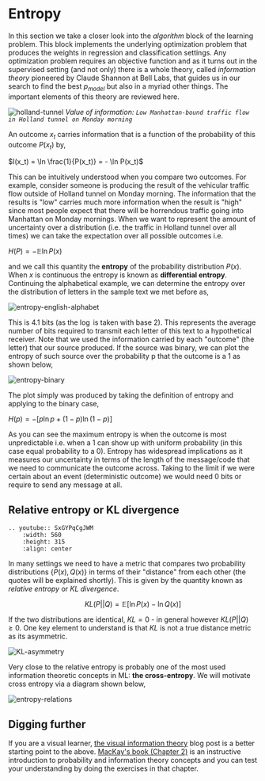 # Entropy

In this section we take a closer look into the _algorithm_ block of the learning problem. This block implements the underlying optimization problem that produces the weights in regression and classification settings. Any optimization problem requires an objective function and as it turns out in the supervised setting (and not only) there is a whole theory, called _information theory_ pioneered by Claude Shannon at Bell Labs, that guides us in our search to find the best $p_{model}$ but also in a myriad other things. The important elements of this theory are reviewed here. 

![holland-tunnel](images/holland-tunnel.jpg)
*Value of information: `Low Manhattan-bound traffic flow in Holland tunnel on Monday morning`*

An outcome $x_t$ carries information that is a function of the probability of this outcome $P(x_t)$ by, 

$I(x_t) = \ln \frac{1}{P(x_t)} = - \ln P(x_t)$

This can be intuitively understood when you compare two outcomes. For example, consider someone is producing the result of the vehicular traffic flow outside of Holland tunnel on Monday morning. The information that the results is "low" carries much more information when the result is "high" since most people expect that there will be horrendous traffic going into Manhattan on Monday mornings. When we want to represent the amount of uncertainty over a distribution (i.e. the traffic in Holland tunnel over all times) we can take the expectation over all possible outcomes i.e.

$H(P) =  - \mathbb{E} \ln P(x)$

and we call this quantity the **entropy** of the probability distribution $P(x)$. When $x$ is continuous the entropy is known as **differential entropy**. Continuing the alphabetical example, we can determine the entropy over the distribution of letters in the sample text we met before as,

![entropy-english-alphabet](images/entropy-english-alphabet.png)

This is 4.1 bits (as the $\log$ is taken with base 2). This represents the average number of bits required to transmit each letter of this text to a hypothetical receiver. Note that we used the information carried by each "outcome" (the letter) that our source produced. If the source was binary, we can plot the entropy of such source over the probability p that the outcome is a 1 as shown below,

![entropy-binary](images/entropy-binary.png)

The plot simply was produced by taking the definition of entropy and applying to the binary case,

$H(p) = - [p \ln p + (1-p) \ln(1-p)]$

As you can see the maximum entropy is when the outcome is most unpredictable i.e. when a 1 can show up with uniform probability (in this case equal probability to a 0). Entropy has widespread implications as it measures our uncertainty in terms of the length of the message/code that we need to communicate the outcome across. Taking to the limit if we were certain about an event (deterministic outcome) we would need 0 bits or require to send any message at all. 

## Relative entropy or KL divergence

```{eval-rst}
.. youtube:: SxGYPqCgJWM
    :width: 560
    :height: 315
    :align: center
```

In many settings we need to have a metric that compares two probability distributions $\{P(x),Q(x)\}$ in terms of their "distance" from each other (the quotes will be explained shortly). This is given by the quantity known as *relative entropy* or *KL divergence*. 

$$KL(P||Q)= \mathbb{E}[\ln P(x) - \ln Q(x)]$$

If the two distributions are identical, $KL=0$ - in general however $KL(P||Q) \ge 0$. One key element to understand is that $KL$ is not a true distance metric as its asymmetric. 

![KL-asymmetry](images/KL-asymmetry.png)



Very close to the relative entropy is probably one of the most used information theoretic concepts in ML: **the cross-entropy**. We will motivate cross entropy via a diagram shown below,

![entropy-relations](images/entropy-relations.png)

## Digging further

If you are a visual learner, [the visual information theory](http://colah.github.io/posts/2015-09-Visual-Information/#fn4) blog post is a better starting point to the above.  [MacKay's book (Chapter 2)](https://www.inference.org.uk/itprnn/book.pdf) is an instructive introduction to probability and information theory concepts and you can test your understanding by doing the exercises in that chapter.